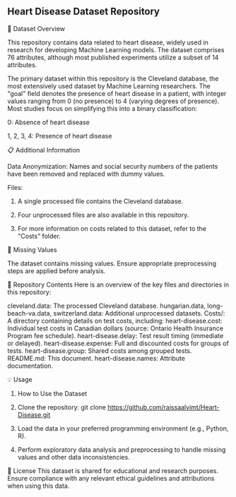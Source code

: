 ## Heart Disease Dataset Repository ##

📂 Dataset Overview

This repository contains data related to heart disease, widely used in research for developing Machine Learning models. The dataset comprises 76 attributes, although most published experiments utilize a subset of 14 attributes.

The primary dataset within this repository is the Cleveland database, the most extensively used dataset by Machine Learning researchers. The "goal" field denotes the presence of heart disease in a patient, with integer values ranging from 0 (no presence) to 4 (varying degrees of presence). Most studies focus on simplifying this into a binary classification:

0: Absence of heart disease

1, 2, 3, 4: Presence of heart disease

📋 Additional Information

Data Anonymization: Names and social security numbers of the patients have been removed and replaced with dummy values.

Files: 

1. A single processed file contains the Cleveland database.

2. Four unprocessed files are also available in this repository.

3. For more information on costs related to this dataset, refer to the "Costs" folder.

📝 Missing Values

The dataset contains missing values. Ensure appropriate preprocessing steps are applied before analysis.

📂 Repository Contents
Here is an overview of the key files and directories in this repository:

cleveland.data: The processed Cleveland database.
hungarian.data, long-beach-va.data, switzerland.data: Additional unprocessed datasets.
Costs/: A directory containing details on test costs, including:
heart-disease.cost: Individual test costs in Canadian dollars (source: Ontario Health Insurance Program fee schedule).
heart-disease.delay: Test result timing (immediate or delayed).
heart-disease.expense: Full and discounted costs for groups of tests.
heart-disease.group: Shared costs among grouped tests.
README.md: This document.
heart-disease.names: Attribute documentation.

💡 Usage
1. How to Use the Dataset

2. Clone the repository: git clone https://github.com/raissaalvimt/Heart-Disease.git

3. Load the data in your preferred programming environment (e.g., Python, R).
  
4. Perform exploratory data analysis and preprocessing to handle missing values and other data inconsistencies.


📜 License
This dataset is shared for educational and research purposes. Ensure compliance with any relevant ethical guidelines and attributions when using this data.
